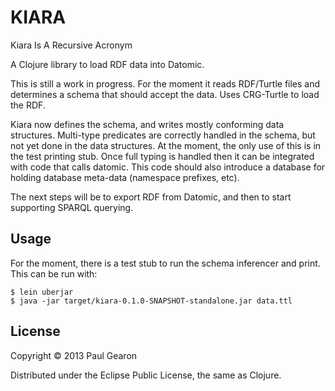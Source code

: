 # KIARA

Kiara Is A Recursive Acronym

A Clojure library to load RDF data into Datomic.

This is still a work in progress. For the moment it reads RDF/Turtle files
and determines a schema that should accept the data. Uses CRG-Turtle to
load the RDF.

Kiara now defines the schema, and writes mostly conforming data structures.
Multi-type predicates are correctly handled in the schema, but not yet done
in the data structures. At the moment, the only use of this is in the test
printing stub. Once full typing is handled then it can be integrated with
code that calls datomic. This code should also introduce a database for
holding database meta-data (namespace prefixes, etc).

The next steps will be to export RDF from Datomic, and then to start supporting
SPARQL querying.

## Usage

For the moment, there is a test stub to run the schema inferencer and print.
This can be run with:

    $ lein uberjar
    $ java -jar target/kiara-0.1.0-SNAPSHOT-standalone.jar data.ttl

## License

Copyright © 2013 Paul Gearon

Distributed under the Eclipse Public License, the same as Clojure.
